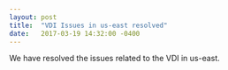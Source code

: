 ```yaml
---
layout: post
title:  "VDI Issues in us-east resolved"
date:   2017-03-19 14:32:00 -0400
---
```


We have resolved the issues related to the VDI in us-east.
